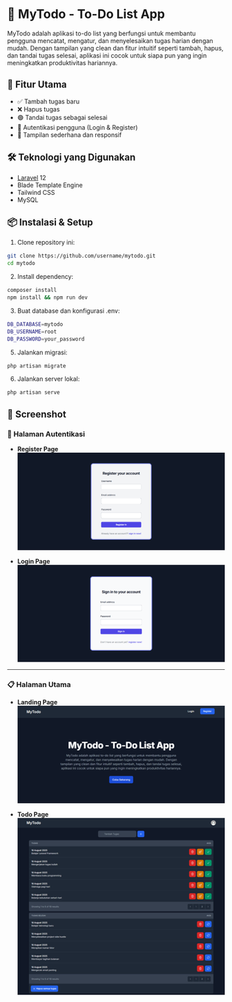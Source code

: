 # 📝 MyTodo - To-Do List App

MyTodo adalah aplikasi to-do list yang berfungsi untuk membantu pengguna mencatat, mengatur, dan menyelesaikan tugas harian dengan mudah. Dengan tampilan yang clean dan fitur intuitif seperti tambah, hapus, dan tandai tugas selesai, aplikasi ini cocok untuk siapa pun yang ingin meningkatkan produktivitas hariannya.

## 🚀 Fitur Utama

- ✅ Tambah tugas baru
- ❌ Hapus tugas
- 🟢 Tandai tugas sebagai selesai
- 🔐 Autentikasi pengguna (Login & Register)
- 🎨 Tampilan sederhana dan responsif

## 🛠️ Teknologi yang Digunakan

- [Laravel](https://laravel.com/) 12
- Blade Template Engine
- Tailwind CSS
- MySQL

## 📦 Instalasi & Setup

1. Clone repository
 ini:

```bash
git clone https://github.com/username/mytodo.git
cd mytodo
```

2. Install dependency:

```bash
composer install
npm install && npm run dev
```

3. Buat database dan konfigurasi .env:

```bash
DB_DATABASE=mytodo
DB_USERNAME=root
DB_PASSWORD=your_password
```

5. Jalankan migrasi:

```bash
php artisan migrate
```

6. Jalankan server lokal:

```bash
php artisan serve
```

## 📸 Screenshot

### 🔐 Halaman Autentikasi
- **Register Page**  
  ![Register Page](public/screenshots/register-page.png)

- **Login Page**  
  ![Login Page](public/screenshots/login-page.png)

---

### 📋 Halaman Utama

- **Landing Page**  
  ![Landing Page](public/screenshots/landing-page.png)

- **Todo Page**  
  ![Todo Page](public/screenshots/todo-page.png)

